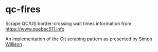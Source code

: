 # qc-fires
Scrape QC/US border-crossing wait times information from https://www.quebec511.info

An implementation of the Git scraping pattern as presented by [Simon Willison](https://github.com/simonw)
